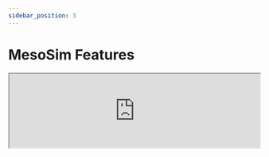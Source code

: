 ```yaml
---
sidebar_position: 3
---
```


# MesoSim Features

<center>
    <iframe width="100%" style={{"aspect-ratio": "16 / 9"}} allow="fullscreen;" src="https://www.youtube.com/embed/f6Fdu_cMpOk?rel=0"/>
</center>

